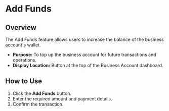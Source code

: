 # Add Funds

## Overview
The Add Funds feature allows users to increase the balance of the business account's wallet.

- **Purpose:** To top up the business account for future transactions and operations.
- **Display Location:** Button at the top of the Business Account dashboard.

## How to Use
1. Click the **Add Funds** button.
2. Enter the required amount and payment details.
3. Confirm the transaction. 